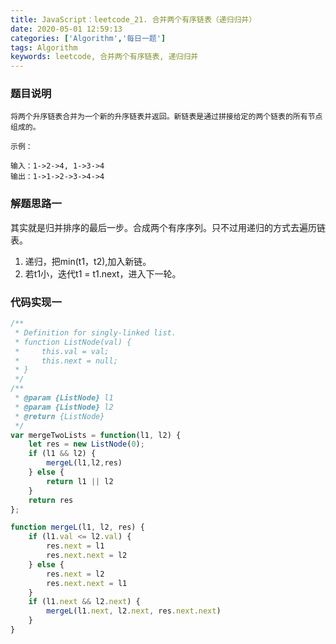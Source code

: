 ```yaml
---
title: JavaScript：leetcode_21. 合并两个有序链表（递归归并）
date: 2020-05-01 12:59:13
categories: ['Algorithm','每日一题']
tags: Algorithm
keywords: leetcode, 合并两个有序链表, 递归归并
---
```

### 题目说明
```
将两个升序链表合并为一个新的升序链表并返回。新链表是通过拼接给定的两个链表的所有节点组成的。 

示例：

输入：1->2->4, 1->3->4
输出：1->1->2->3->4->4

```
<!-- more -->

### 解题思路一
其实就是归并排序的最后一步。合成两个有序序列。只不过用递归的方式去遍历链表。
1. 递归，把min(t1，t2),加入新链。
2. 若t1小，迭代t1 = t1.next，进入下一轮。
### 代码实现一
```javascript
/**
 * Definition for singly-linked list.
 * function ListNode(val) {
 *     this.val = val;
 *     this.next = null;
 * }
 */
/**
 * @param {ListNode} l1
 * @param {ListNode} l2
 * @return {ListNode}
 */
var mergeTwoLists = function(l1, l2) {
    let res = new ListNode(0);
    if (l1 && l2) {
        mergeL(l1,l2,res)
    } else {
        return l1 || l2
    }
    return res
};

function mergeL(l1, l2, res) {
    if (l1.val <= l2.val) {
        res.next = l1
        res.next.next = l2
    } else {
        res.next = l2
        res.next.next = l1
    }
    if (l1.next && l2.next) {
        mergeL(l1.next, l2.next, res.next.next)
    }
}
```


